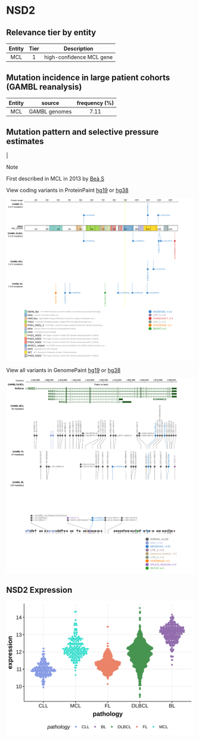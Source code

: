 # NSD2

## Relevance tier by entity

|Entity|Tier|Description             |
|:------:|:----:|------------------------|
|MCL   |1   |high-confidence MCL gene|

## Mutation incidence in large patient cohorts (GAMBL reanalysis)

|Entity|source       |frequency (%)|
|:------:|:-------------:|:-------------:|
|MCL   |GAMBL genomes|7.11         |

## Mutation pattern and selective pressure estimates

|


> [!NOTE]
> First described in MCL in 2013 by [Beà S](https://pubmed.ncbi.nlm.nih.gov/24145436)


View coding variants in ProteinPaint [hg19](https://morinlab.github.io/LLMPP/GAMBL/NSD2_protein.html)  or [hg38](https://morinlab.github.io/LLMPP/GAMBL/NSD2_protein_hg38.html)

![image](images/proteinpaint/NSD2_NM_133330.svg)

View all variants in GenomePaint [hg19](https://morinlab.github.io/LLMPP/GAMBL/NSD2.html)  or [hg38](https://morinlab.github.io/LLMPP/GAMBL/NSD2_hg38.html)

![image](images/proteinpaint/NSD2.svg)
## NSD2 Expression
![image](images/gene_expression/NSD2_by_pathology.svg)
